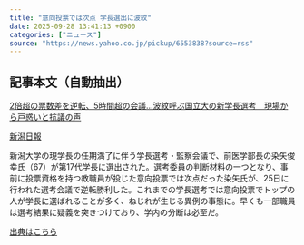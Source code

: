 ```yaml
---
title: "意向投票では次点 学長選出に波紋"
date: 2025-09-28 13:41:13 +0900
categories: ["ニュース"]
source: "https://news.yahoo.co.jp/pickup/6553838?source=rss"
---
```


## 記事本文（自動抽出）
<div><div data-ual-view-type="digest" data-ual="service:news;apptype:web;opttype:pc;element_id:second-digest-body;mtestid:mfn_76134=art19t2&amp;mfn_18800=ttlg2tc;id_type:shannon_article;content_id:6fbd85ab7b9f235232c35a9471676c42e3634226;" class="sc-gdv5m1-0 cuVskI"><a href="https://news.yahoo.co.jp/articles/6fbd85ab7b9f235232c35a9471676c42e3634226" data-cl-params="_cl_vmodule:tpc_main;_cl_link:headline;_cl_position:1;targurl:https%3A%2F%2Fnews.yahoo.co.jp%2Farticles%2F6fbd85ab7b9f235232c35a9471676c42e3634226;" data-ual-gotocontent="true" class="sc-gdv5m1-2 gRJXop"><p class="sc-gdv5m1-1 hrYwtd">2倍超の票数差を逆転、5時間超の会議…波紋呼ぶ国立大の新学長選考　現場から戸惑いと抗議の声</p><span class="sc-gdv5m1-3 coVOtO"><span class="sc-gdv5m1-4 AFtrv">新潟日報</span></span></a><span class="sc-gdv5m1-6 hxoMQt"></span><p class="sc-gdv5m1-7 jzYyxA highLightSearchTarget">新潟大学の現学長の任期満了に伴う学長選考・監察会議で、前医学部長の染矢俊幸氏（67）が第17代学長に選出された。選考委員の判断材料の一つとなり、事前に投票資格を持つ教職員が投じた意向投票では次点だった染矢氏が、25日に行われた選考会議で逆転勝利した。これまでの学長選考では意向投票でトップの人が学長に選ばれることが多く、ねじれが生じる異例の事態に。早くも一部職員は選考結果に疑義を突きつけており、学内の分断は必至だ。</p></div></div>

[出典はこちら](https://news.yahoo.co.jp/pickup/6553838?source=rss)
